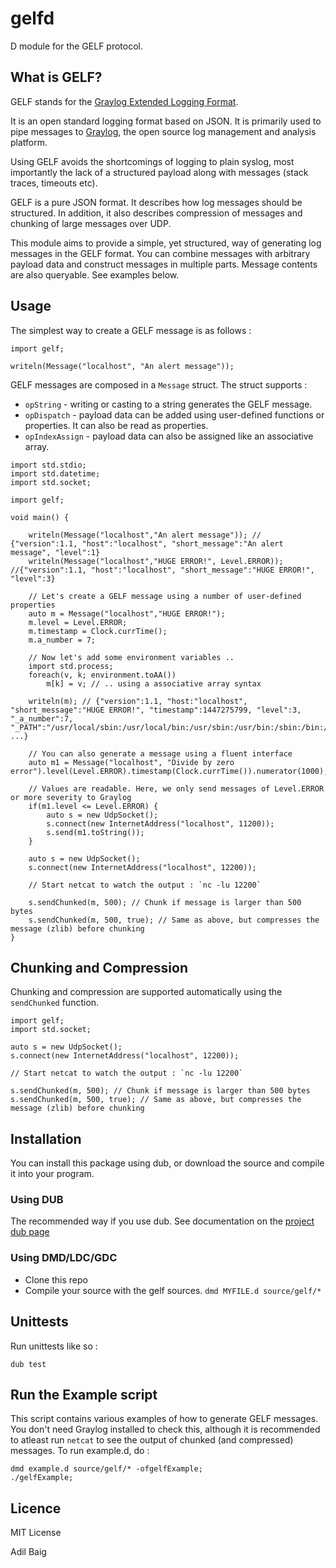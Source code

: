 # gelfd
D module for the GELF protocol.

## What is GELF?
GELF stands for the [Graylog Extended Logging Format](https://www.graylog.org/resources/gelf/).

It is an open standard logging format based on JSON. It is primarily used to pipe messages to [Graylog](www.graylog.org/overview/), the open source log management and analysis platform.

Using GELF avoids the shortcomings of logging to plain syslog, most importantly the lack of a structured payload along with messages (stack traces, timeouts etc).

GELF is a pure JSON format. It describes how log messages should be structured. In addition, it also describes compression of messages and chunking of large messages over UDP.

This module aims to provide a simple, yet structured, way of generating log messages in the GELF format. You can combine messages with arbitrary payload data and construct messages in multiple parts. Message contents are also queryable. See examples below.

## Usage

The simplest way to create a GELF message is as follows :
````
import gelf;

writeln(Message("localhost", "An alert message"));
````

GELF messages are composed in a `Message` struct. The struct supports :
- `opString` - writing or casting to a string generates the GELF message.
- `opDispatch` - payload data can be added using user-defined functions or properties. It can also be read as properties.
- `opIndexAssign` - payload data can also be assigned like an associative array.

````
import std.stdio;
import std.datetime;
import std.socket;

import gelf;

void main() {
	
	writeln(Message("localhost","An alert message")); // {"version":1.1, "host":"localhost", "short_message":"An alert message", "level":1}
	writeln(Message("localhost","HUGE ERROR!", Level.ERROR)); //{"version":1.1, "host":"localhost", "short_message":"HUGE ERROR!", "level":3}
	
	// Let's create a GELF message using a number of user-defined properties
	auto m = Message("localhost","HUGE ERROR!");
	m.level = Level.ERROR;
	m.timestamp = Clock.currTime();
	m.a_number = 7;
	
	// Now let's add some environment variables ..
	import std.process;
	foreach(v, k; environment.toAA())
		m[k] = v; // .. using a associative array syntax
	
	writeln(m); // {"version":1.1, "host:"localhost", "short_message":"HUGE ERROR!", "timestamp":1447275799, "level":3, "_a_number":7, "_PATH":"/usr/local/sbin:/usr/local/bin:/usr/sbin:/usr/bin:/sbin:/bin:/usr/games:/usr/local/games", ...}
	
	// You can also generate a message using a fluent interface
	auto m1 = Message("localhost", "Divide by zero error").level(Level.ERROR).timestamp(Clock.currTime()).numerator(1000);
	
	// Values are readable. Here, we only send messages of Level.ERROR or more severity to Graylog 
	if(m1.level <= Level.ERROR) {
		auto s = new UdpSocket();
		s.connect(new InternetAddress("localhost", 11200));
		s.send(m1.toString());
	}
	
	auto s = new UdpSocket();
	s.connect(new InternetAddress("localhost", 12200));
	
	// Start netcat to watch the output : `nc -lu 12200`
	
	s.sendChunked(m, 500); // Chunk if message is larger than 500 bytes
	s.sendChunked(m, 500, true); // Same as above, but compresses the message (zlib) before chunking
}
````

## Chunking and Compression

Chunking and compression are supported automatically using the `sendChunked` function.

````
import gelf;
import std.socket;

auto s = new UdpSocket();
s.connect(new InternetAddress("localhost", 12200));

// Start netcat to watch the output : `nc -lu 12200`

s.sendChunked(m, 500); // Chunk if message is larger than 500 bytes
s.sendChunked(m, 500, true); // Same as above, but compresses the message (zlib) before chunking
````

## Installation

You can install this package using dub, or download the source and compile it into your program.

### Using DUB

The recommended way if you use dub. See documentation on the [project dub page](http://code.dlang.org/packages/gelfd)

### Using DMD/LDC/GDC

- Clone this repo
- Compile your source with the gelf sources. `dmd MYFILE.d source/gelf/*`

## Unittests

Run unittests like so :

````
dub test
````

## Run the Example script

This script contains various examples of how to generate GELF messages. You don't need Graylog installed to check this, although it is recommended to atleast run `netcat` to see the output of chunked (and compressed) messages. To run example.d, do :

````
dmd example.d source/gelf/* -ofgelfExample;
./gelfExample;
````


## Licence
MIT License

Adil Baig